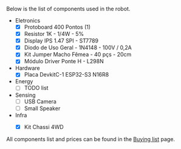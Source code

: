 Below is the list of components used in the robot.

- Eletronics
    - [X] Protoboard 400 Pontos (1)
    - [x] Resistor 1K - 1/4W - 5%
    - [x] Display IPS 1.47 SPI - ST7789 
    - [x] Diodo de Uso Geral - 1N4148 - 100V / 0,2A
    - [x] Kit Jumper Macho Fêmea - 40 pçs - 20cm 
    - [x] Módulo Driver Ponte H - L298N
- Hardware
    - [x] Placa DevkitC-1 ESP32-S3 N16R8
- Energy
    - [ ] TODO list
- Sensing
    - [ ] USB Camera
    - [ ] Small Speaker
- Infra
    - [x] Kit Chassi 4WD


All components list and prices can be found in the [Buying list](buying.md) page.